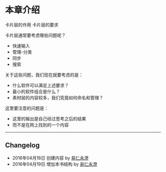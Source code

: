 
# 本章介绍

卡片层的作用
卡片层的要求


卡片层通常要考虑哪些问题呢？
- 快速输入
- 管理-分类
- 同步
- 搜索

关于这些问题，我们现在就要考虑的是：
- 什么软件可以满足上述要求？
- 最小的软件组合是什么？
- 素材层的内容较多，我们究竟如何命名和管理？


这里要注意的问题是：
- 这里的输出是自己经过思考之后的结果
- 而不是在网上找到的一个内容



---- 

## Changelog

- 2016年04月18日 创建内容 by [易仁永澄][1]
- 2016年04月19日 增加本书结构 by [易仁永澄][2]

[1]:	http://blog.hiddenwangcc.com
[2]:	http://blog.hiddenwangcc.com